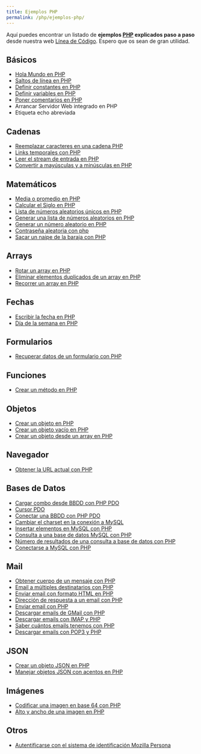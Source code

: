 ```yaml
---
title: Ejemplos PHP
permalink: /php/ejemplos-php/
---
```


Aquí puedes encontrar un listado de **ejemplos [PHP][PHP] explicados paso a paso** desde nuestra web [Línea de Código][LDC]. Espero que os sean de gran utilidad.

## Básicos
* [Hola Mundo en PHP](http://lineadecodigo.com/php/hola-mundo-en-php/)
* [Saltos de línea en PHP](http://lineadecodigo.com/php/saltos-de-linea-en-php/)
* [Definir constantes en PHP](http://lineadecodigo.com/php/definir-constantes-en-php/)
* [Definir variables en PHP](http://lineadecodigo.com/php/definir-variables-en-php/)
* [Poner comentarios en PHP](http://lineadecodigo.com/php/poner-comentarios-en-php/)
* Arrancar Servidor Web integrado en PHP
* Etiqueta echo abreviada

## Cadenas
* [Reemplazar caracteres en una cadena PHP](http://lineadecodigo.com/php/reemplazar-caracteres-en-una-cadena-php/)
* [Links temporales con PHP](http://lineadecodigo.com/php/links-temporales-php/)
* [Leer el stream de entrada en PHP](http://lineadecodigo.com/php/leer-el-stream-de-entrada-en-php/)
* [Convertir a mayúsculas y a minúsculas en PHP](http://lineadecodigo.com/php/convertir-a-mayusculas-y-a-minusculas-en-php/)

## Matemáticos
* [Media o promedio en PHP](http://lineadecodigo.com/php/media-promedio-php/)
* [Calcular el Siglo en PHP](http://lineadecodigo.com/php/calcular-el-siglo-en-php/)
* [Lista de números aleatorios únicos en PHP](http://lineadecodigo.com/php/lista-de-numeros-aleatorios-unicos-en-php/)
* [Generar una lista de números aleatorios en PHP](http://lineadecodigo.com/php/generar-una-lista-de-numeros-aleatorios-en-php/)
* [Generar un número aleatorio en PHP](http://lineadecodigo.com/php/generar-un-numero-aleatorio-en-php/)
* [Contraseña aleatoria con php](http://lineadecodigo.com/php/contrasena-aleatoria-con-php/)
* [Sacar un naipe de la baraja con PHP](http://lineadecodigo.com/php/sacar-un-naipe-de-la-baraja-con-php/)

## Arrays
* [Rotar un array en PHP](http://lineadecodigo.com/php/rotar-un-array-en-php/)
* [Eliminar elementos duplicados de un array en PHP](http://lineadecodigo.com/php/eliminar-elementos-duplicados-de-un-array-en-php/)
* [Recorrer un array en PHP](http://lineadecodigo.com/php/recorrer-un-array-en-php/)

## Fechas
* [Escribir la fecha en PHP](http://lineadecodigo.com/php/escribir-la-fecha-en-php/)
* [Día de la semana en PHP](http://lineadecodigo.com/php/dia-de-la-semana-en-php/)

## Formularios
* [Recuperar datos de un formulario con PHP](http://lineadecodigo.com/php/recuperar-datos-de-un-formulario-con-php/)

## Funciones
* [Crear un método en PHP](http://lineadecodigo.com/php/crear-un-metodo-en-php/)

## Objetos
* [Crear un objeto en PHP](http://lineadecodigo.com/php/crear-un-objeto-en-php/)
* [Crear un objeto vacío en PHP](http://lineadecodigo.com/php/crear-un-objeto-vacio-en-php/)
* [Crear un objeto desde un array en PHP](http://lineadecodigo.com/php/crear-un-objeto-desde-un-array-en-php/)

## Navegador
* [Obtener la URL actual con PHP](http://lineadecodigo.com/php/obtener-la-url-actual-con-php/)

## Bases de Datos
* [Cargar combo desde BBDD con PHP PDO](http://lineadecodigo.com/php/cargar-combo-desde-bbdd-php-pdo/)
* [Cursor PDO](http://lineadecodigo.com/php/cursor-pdo/)
* [Conectar una BBDD con PHP PDO](http://lineadecodigo.com/php/conectar-bbdd-php-pdo/)
* [Cambiar el charset en la conexión a MySQL](http://lineadecodigo.com/php/cambiar-el-charset-en-la-conexion-a-mysql/)
* [Insertar elementos en MySQL con PHP](http://lineadecodigo.com/php/insertar-elementos-en-mysql-con-php/)
* [Consulta a una base de datos MySQL con PHP](http://lineadecodigo.com/php/consulta-a-una-base-de-datos-mysql-con-php/)
* [Número de resultados de una consulta a base de datos con PHP](http://lineadecodigo.com/php/numero-de-resultados-de-una-consulta-a-base-de-datos-con-php/)
* [Conectarse a MySQL con PHP](http://lineadecodigo.com/php/conectarse-a-mysql-con-php/)

## Mail
* [Obtener cuerpo de un mensaje con PHP](http://lineadecodigo.com/php/obtener-cuerpo-mensaje-php/)
* [Email a múltiples destinatarios con PHP](http://lineadecodigo.com/php/email-multiples-destinatarios-php/)
* [Enviar email con formato HTML en PHP](http://lineadecodigo.com/php/enviar-email-con-formato-html-en-php/)
* [Dirección de respuesta a un email con PHP](http://lineadecodigo.com/php/direccion-de-respuesta-a-un-email-con-php/)
* [Enviar email con PHP](http://lineadecodigo.com/php/enviar-email-con-php/)
* [Descargar emails de GMail con PHP](http://lineadecodigo.com/php/descargar-emails-de-gmail-con-php/)
* [Descargar emails con IMAP y PHP](http://lineadecodigo.com/php/descargar-emails-con-imap-y-php/)
* [Saber cuántos emails tenemos con PHP](http://lineadecodigo.com/php/saber-cuantos-emails-tenemos-con-php/)
* [Descargar emails con POP3 y PHP](http://lineadecodigo.com/php/descargar-emails-con-pop3-y-php/)

## JSON
* [Crear un objeto JSON en PHP](http://lineadecodigo.com/php/crear-un-objeto-json-en-php/)
* [Manejar objetos JSON con acentos en PHP](http://lineadecodigo.com/php/manejar-objetos-json-con-acentos-en-php/)

## Imágenes
* [Codificar una imagen en base 64 con PHP](http://lineadecodigo.com/php/codificar-una-imagen-en-base-64-con-php/)
* [Alto y ancho de una imagen en PHP](http://lineadecodigo.com/php/alto-y-ancho-de-una-imagen-en-php/)

## Otros
* [Autentificarse con el sistema de identificación Mozilla Persona](http://lineadecodigo.com/php/autentificarse-con-el-sistema-de-identificacion-mozilla-persona/)

[LDC]: http://lineadecodigo.com
[PHP]: {{site.baseurl}}/php/